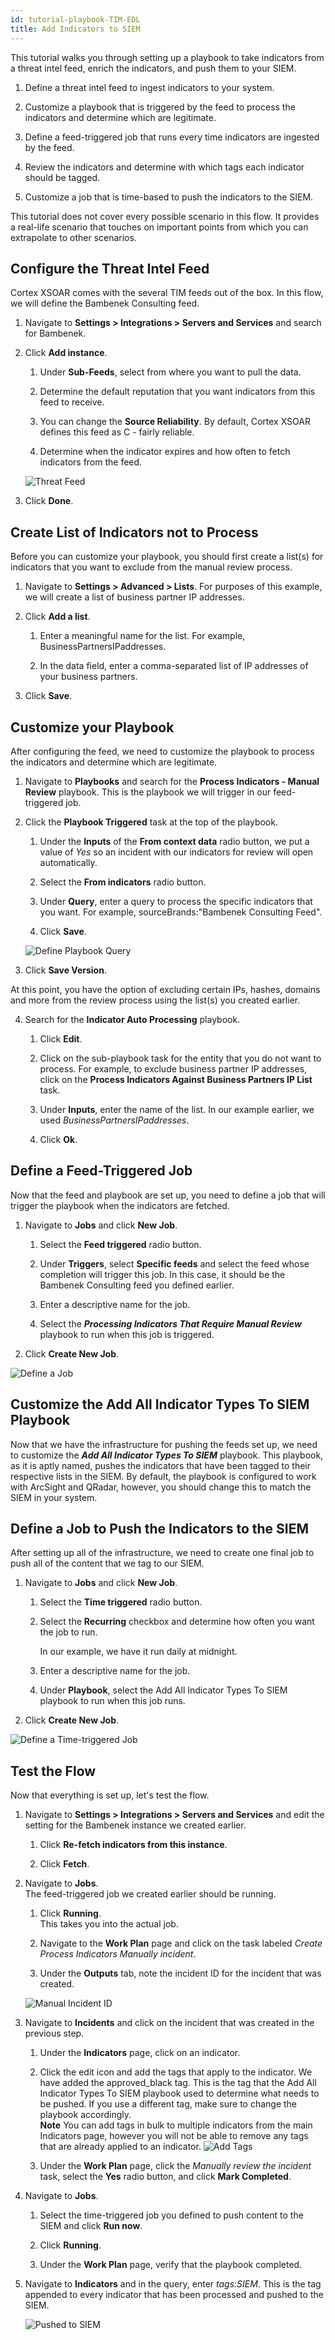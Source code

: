 ```yaml
---
id: tutorial-playbook-TIM-EDL
title: Add Indicators to SIEM
---
```

This tutorial walks you through setting up a playbook to take indicators from a threat intel feed, enrich the indicators, and push them to your SIEM. 

1. Define a threat intel feed to ingest indicators to your system.

2. Customize a playbook that is triggered by the feed to process the indicators and determine which are legitimate.

3. Define a feed-triggered job that runs every time indicators are ingested by the feed.

4. Review the indicators and determine with which tags each indicator should be tagged.

5. Customize a job that is time-based to push the indicators to the SIEM.

This tutorial does not cover every possible scenario in this flow. It provides a real-life scenario that touches on important points from which you can extrapolate to other scenarios.

## Configure the Threat Intel Feed

Cortex XSOAR comes with the several TIM feeds out of the box. In this flow, we will define the Bambenek Consulting feed.

1. Navigate to **Settings > Integrations > Servers and Services** and search for Bambenek.

2. Click **Add instance**.

    1. Under **Sub-Feeds**, select from where you want to pull the data.

    2. Determine the default reputation that you want indicators from this feed to receive. 

    3. You can change the **Source Reliability**. By default, Cortex XSOAR defines this feed as C - fairly reliable.

    4. Determine when the indicator expires and how often to fetch indicators from the feed.

    ![Threat Feed](../doc_imgs/tutorials/tutorial-playbook-TIM-EDL/tutorial_playbook_tim_feed.png "Threat Feed")

3. Click **Done**.

## Create List of Indicators not to Process

Before you can customize your playbook, you should first create a list(s) for indicators that you want to exclude from the manual review process.

1. Navigate to **Settings > Advanced > Lists**.
    For purposes of this example, we will create a list of business partner IP addresses.

2. Click **Add a list**. 

    1. Enter a meaningful name for the list. For example, BusinessPartnersIPaddresses.

    2. In the data field, enter a comma-separated list of IP addresses of your business partners.
    
3. Click **Save**.

## Customize your Playbook

After configuring the feed, we need to customize the playbook to process the indicators and determine which are legitimate.

1. Navigate to **Playbooks** and search for the **Process Indicators - Manual Review** playbook. This is the playbook we will trigger in our feed-triggered job.

2. Click the **Playbook Triggered** task at the top of the playbook. 

    1. Under the **Inputs** of the **From context data** radio button, we put a value of *Yes* so an incident with our indicators for review will open automatically. 

    2. Select the **From indicators** radio button.

    3. Under **Query**, enter a query to process the specific indicators that you want. For example, sourceBrands:"Bambenek Consulting Feed".

    4. Click **Save**.

    ![Define Playbook Query](../doc_imgs/tutorials/tutorial-playbook-TIM-EDL/tutorial_playbook_inputs-outputs.png "Define Playbook Query")

3. Click **Save Version**.

At this point, you have the option of excluding certain IPs, hashes, domains and more from the review process using the list(s) you created earlier.

4. Search for the **Indicator Auto Processing** playbook.

    1. Click **Edit**.
    
    2. Click on the sub-playbook task for the entity that you do not want to process. For example, to exclude business partner IP addresses, click on the **Process Indicators Against Business Partners IP List** task.

    3. Under **Inputs**, enter the name of the list. In our example earlier, we used *BusinessPartnersIPaddresses*.

    4. Click **Ok**.

## Define a Feed-Triggered Job

Now that the feed and playbook are set up, you need to define a job that will trigger the playbook when the indicators are fetched.

1. Navigate to **Jobs** and click **New Job**.

    1. Select the **Feed triggered** radio button.

    2. Under **Triggers**, select **Specific feeds** and select the feed whose completion will trigger this job. In this case, it should be the Bambenek Consulting feed you defined earlier.

    3. Enter a descriptive name for the job.

    4. Select the ***Processing Indicators That Require Manual Review*** playbook to run when this job is triggered. 

2. Click **Create New Job**.

![Define a Job](../doc_imgs/tutorials/tutorial-playbook-TIM-EDL/tutorial_playbook_define-job.png "Define a Job")

## Customize the Add All Indicator Types To SIEM Playbook

Now that we have the infrastructure for pushing the feeds set up, we need to customize the ***Add All Indicator Types To SIEM*** playbook. This playbook, as it is aptly named, pushes the indicators that have been tagged to their respective lists in the SIEM. By default, the playbook is configured to work with ArcSight and QRadar, however, you should change this to match the SIEM in your system. 

## Define a Job to Push the Indicators to the SIEM

After setting up all of the infrastructure, we need to create one final job to push all of the content that we tag to our SIEM. 

1. Navigate to **Jobs** and click **New Job**.

    1. Select the **Time triggered** radio button.

    2. Select the **Recurring** checkbox and determine how often you want the job to run.

       In our example, we have it run daily at midnight.

    3. Enter a descriptive name for the job.

    4. Under **Playbook**, select the Add All Indicator Types To SIEM playbook to run when this job runs. 

2. Click **Create New Job**.

![Define a Time-triggered Job](../doc_imgs/tutorials/tutorial-playbook-TIM-EDL/tutorial_playbook_define-time-triggered-job.png "Define a Time-triggered Job")


## Test the Flow

Now that everything is set up, let's test the flow.

1. Navigate to **Settings > Integrations > Servers and Services** and edit the setting for the Bambenek instance we created earlier.

    1. Click **Re-fetch indicators from this instance**.

    2. Click **Fetch**.

2. Navigate to **Jobs**. <br/> The feed-triggered job we created earlier should be running.

    1. Click **Running**. <br/> This takes you into the actual job.

    2. Navigate to the **Work Plan** page and click on the task labeled *Create Process Indicators Manually incident*.

    3. Under the **Outputs** tab, note the incident ID for the incident that was created.

    ![Manual Incident ID](../doc_imgs/tutorials/tutorial-playbook-TIM-EDL/tutorial_playbook_manual-incident-id.png "Manual Incident ID")

3. Navigate to **Incidents** and click on the incident that was created in the previous step.

    1. Under the **Indicators** page, click on an indicator. 
    
    2. Click the edit icon and add the tags that apply to the indicator. We have added the approved_black tag. This is the tag that the Add All Indicator Types To SIEM playbook used to determine what needs to be pushed. If you use a different tag, make sure to change the playbook accordingly. <br/> **Note** You can add tags in bulk to multiple indicators from the main Indicators page, however you will not be able to remove any tags that are already applied to an indicator.
    ![Add Tags](../doc_imgs/tutorials/tutorial-playbook-TIM-EDL/tutorial_playbook_add-tag.png "Add Tags")

    3. Under the **Work Plan** page, click the *Manually review the incident* task, select the **Yes** radio button, and click **Mark Completed**.

4. Navigate to **Jobs**. 

    1. Select the time-triggered job you defined to push content to the SIEM and click **Run now**. 

    2. Click **Running**.

    3. Under the **Work Plan** page, verify that the playbook completed. 

5. Navigate to **Indicators** and in the query, enter *tags:SIEM*. This is the tag appended to every indicator that has been processed and pushed to the SIEM.

    ![Pushed to SIEM](../doc_imgs/tutorials/tutorial-playbook-TIM-EDL/tutorial_playbook_pushed-to-SIEM.png "Pushed to SIEM")    
